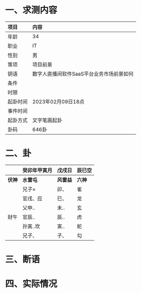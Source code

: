 # 一、求测内容
|项目|内容|
|:-|:-|
|年龄|34|
|职业|IT|
|性别|男|
|策项|项目前景|
|钥语|数字人直播间软件SaaS平台业务市场前景如何|
|条件||
|时限||
|起卦时间|2023年02月09日18点|
|事件时间||
|起卦方式|文字笔画起卦|
|卦码|646卦|

# 二、卦
||癸卯年甲寅月|戊戌日|辰巳空|
|:-|:-|:-|:-|
|**伏神**|**水雷屯**|**风雷益**|**六神**|
||兄子×|卯、|雀|
||官戌、应|巳、|龙|
||父申..|未..|玄|
|财午|官辰..|辰..|虎|
||孙寅..坎|寅..|蛇|
||兄子、|子、|勾|


# 三、断语

# 四、实际情况